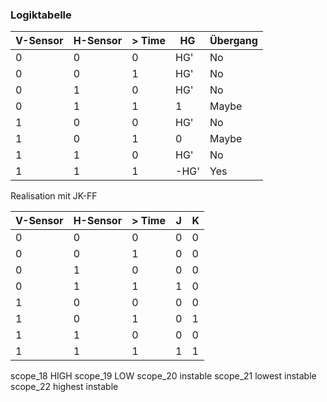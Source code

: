 
### Logiktabelle

| V-Sensor | H-Sensor | > Time | HG   | Übergang |
|----------|----------|--------|------|----------|
| 0        | 0        | 0      | HG'  | No       |
| 0        | 0        | 1      | HG'  | No       |
| 0        | 1        | 0      | HG'  | No       |
| 0        | 1        | 1      | 1    | Maybe    |
| 1        | 0        | 0      | HG'  | No       |
| 1        | 0        | 1      | 0    | Maybe    |
| 1        | 1        | 0      | HG'  | No       |
| 1        | 1        | 1      | -HG' | Yes      |

Realisation mit JK-FF

| V-Sensor | H-Sensor | > Time | J | K |
|----------|----------|--------|---|---|
| 0        | 0        | 0      | 0 | 0 |
| 0        | 0        | 1      | 0 | 0 |
| 0        | 1        | 0      | 0 | 0 |
| 0        | 1        | 1      | 1 | 0 |
| 1        | 0        | 0      | 0 | 0 |
| 1        | 0        | 1      | 0 | 1 |
| 1        | 1        | 0      | 0 | 0 |
| 1        | 1        | 1      | 1 | 1 |


scope_18 HIGH
scope_19 LOW
scope_20 instable 
scope_21 lowest instable
scope_22 highest instable 